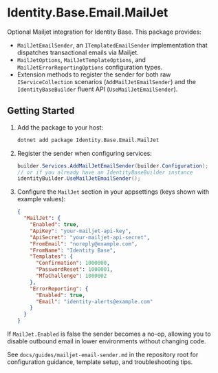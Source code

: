 # Identity.Base.Email.MailJet

Optional Mailjet integration for Identity Base. This package provides:

- `MailJetEmailSender`, an `ITemplatedEmailSender` implementation that dispatches transactional emails via Mailjet.
- `MailJetOptions`, `MailJetTemplateOptions`, and `MailJetErrorReportingOptions` configuration types.
- Extension methods to register the sender for both raw `IServiceCollection` scenarios (`AddMailJetEmailSender`) and the `IdentityBaseBuilder` fluent API (`UseMailJetEmailSender`).

## Getting Started

1. Add the package to your host:
   ```bash
   dotnet add package Identity.Base.Email.MailJet
   ```
2. Register the sender when configuring services:
   ```csharp
   builder.Services.AddMailJetEmailSender(builder.Configuration);
   // or if you already have an IdentityBaseBuilder instance
   identityBuilder.UseMailJetEmailSender();
   ```
3. Configure the `MailJet` section in your appsettings (keys shown with example values):
   ```json
   {
     "MailJet": {
       "Enabled": true,
       "ApiKey": "your-mailjet-api-key",
       "ApiSecret": "your-mailjet-api-secret",
       "FromEmail": "noreply@example.com",
       "FromName": "Identity Base",
       "Templates": {
         "Confirmation": 1000000,
         "PasswordReset": 1000001,
         "MfaChallenge": 1000002
       },
       "ErrorReporting": {
         "Enabled": true,
         "Email": "identity-alerts@example.com"
       }
     }
   }
   ```

If `MailJet.Enabled` is false the sender becomes a no-op, allowing you to disable outbound email in lower environments without changing code.

See `docs/guides/mailjet-email-sender.md` in the repository root for configuration guidance, template setup, and troubleshooting tips.
